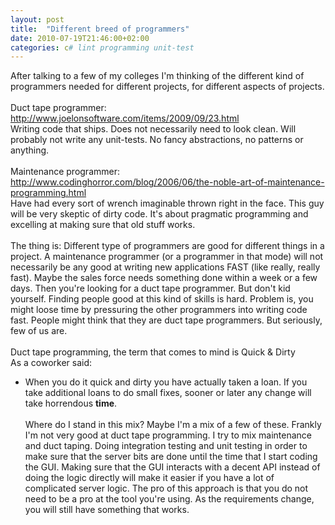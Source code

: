 ```yaml
---
layout: post
title:  "Different breed of programmers"
date: 2010-07-19T21:46:00+02:00
categories: c# lint programming unit-test
---
```


After talking to a few of my colleges I'm thinking of the different kind of programmers needed for different projects, for different aspects of projects.  <br><br>
Duct tape programmer:<br><a href="http://www.joelonsoftware.com/items/2009/09/23.html">http://www.joelonsoftware.com/items/2009/09/23.html</a><br>
Writing code that ships. Does not necessarily need to look clean. Will probably not write any unit-tests. No fancy abstractions, no patterns or anything.<br><br>
Maintenance programmer:<br><a href="http://www.codinghorror.com/blog/2006/06/the-noble-art-of-maintenance-programming.html%20">http://www.codinghorror.com/blog/2006/06/the-noble-art-of-maintenance-programming.html </a><br>
Have had every sort of wrench imaginable thrown right in the face. This guy will be very skeptic of dirty code. It's about pragmatic programming and excelling at making sure that old stuff works.<br><br>
The thing is: Different type of programmers are good for different things in a project. A maintenance programmer (or a programmer in that mode) will not necessarily be any good at writing new applications FAST (like really, really fast). Maybe the sales force needs something done within a week or a few days. Then you're looking for a duct tape programmer. But don't kid yourself. Finding people good at this kind of skills is hard. Problem is, you might loose time by pressuring the other programmers into writing code fast. People might think that they are duct tape programmers. But seriously, few of us are.<br><br>
Duct tape programming, the term that comes to mind is Quick &amp; Dirty <br>
As a coworker said:<br>
- When you do it quick and dirty you have actually taken a loan. If you take additional loans to do small fixes, sooner or later any change will take horrendous <b>time</b>.<br><br>
Where do I stand in this mix? Maybe I'm a mix of a few of these. Frankly I'm not very good at duct tape programming. I try to mix maintenance and duct taping. Doing integration testing and unit testing in order to make sure that the server bits are done until the time that I start coding the GUI. Making sure that the GUI interacts with a decent API instead of doing the logic directly will make it easier if you have a lot of complicated server logic. The pro of this approach is that you do not need to be a pro at the tool you're using. As the requirements change, you will still have something that works.
<div style="clear: both;"></div>